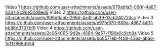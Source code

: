 

Video 1
https://github.com/user-attachments/assets/979abfa5-060f-4a87-8281-9c96e50d8ed6
Video 2
https://github.com/user-attachments/assets/906d6abb-286d-4adf-ab39-13cb24072dcc
Video 3
https://github.com/user-attachments/assets/e97fe970-800e-4867-b01f-bb86d3737bf9
Video 4
https://github.com/user-attachments/assets/2c964065-9d9a-4884-9e57-f196a0c9cb9a
Video 5
https://github.com/user-attachments/assets/bb8571eb-f4b8-436a-aba6-1d117866d034

